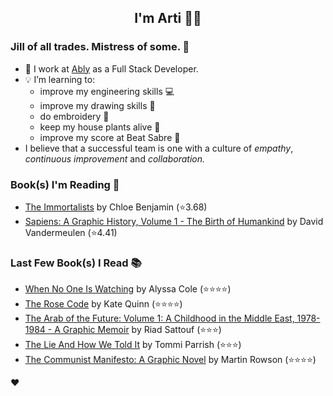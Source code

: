 <div align="center">
  
  ## I'm Arti 👋🏽
  
</div>
  
### Jill of all trades. Mistress of some. 👑

- 🔭 I work at [Ably](https://ably.com) as a Full Stack Developer.
- 💡 I’m learning to:
  - improve my engineering skills 💻
  - improve my drawing skills 🎨
  - do embroidery 🧵
  - keep my house plants alive 🌱
  - improve my score at Beat Sabre 🔼
- I believe that a successful team is one with a culture of _empathy_, _continuous improvement_ and _collaboration._


### Book(s) I'm Reading 📖
<!-- GOODREADS-LIST:START -->
- [The Immortalists](https://www.goodreads.com/review/show/3090056169?utm_medium=api&utm_source=rss) by Chloe  Benjamin (⭐️3.68)
- [Sapiens: A Graphic History, Volume 1 - The Birth of Humankind](https://www.goodreads.com/review/show/3771178926?utm_medium=api&utm_source=rss) by David Vandermeulen (⭐️4.41)
<!-- GOODREADS-LIST:END -->

### Last Few Book(s) I Read 📚
<!-- GOODREADS-READ-LIST:START -->
- [When No One Is Watching](https://www.goodreads.com/review/show/5006695178?utm_medium=api&utm_source=rss) by Alyssa Cole (⭐⭐⭐⭐)
- [The Rose Code](https://www.goodreads.com/review/show/4979059531?utm_medium=api&utm_source=rss) by Kate Quinn (⭐⭐⭐⭐)
- [The Arab of the Future: Volume 1: A Childhood in the Middle East, 1978-1984 - A Graphic Memoir](https://www.goodreads.com/review/show/4979893849?utm_medium=api&utm_source=rss) by Riad Sattouf (⭐⭐⭐)
- [The Lie And How We Told It](https://www.goodreads.com/review/show/4979893447?utm_medium=api&utm_source=rss) by Tommi Parrish (⭐⭐⭐)
- [The Communist Manifesto: A Graphic Novel](https://www.goodreads.com/review/show/4979892833?utm_medium=api&utm_source=rss) by Martin Rowson (⭐⭐⭐⭐)
<!-- GOODREADS-READ-LIST:END -->
❤️
